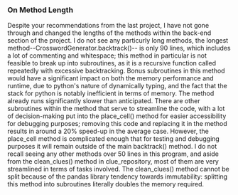 ### On Method Length
Despite your recommendations from the last project, I have not gone through and changed the lengths of the methods within the back-end section of the project. I do not see any particurly long methods, the longest method--CrosswordGenerator.backtrack()-- is only 90 lines, which includes a lot of commenting and whitespace; this method in particular is not feasible to break up into subroutines, as it is a recursive function called repeatedly with excessive backtracking. Bonus subroutines in this method would have a significant impact on both the memory performance and runtime, due to python's nature of dynamically typing, and the fact that the stack for python is notably inefficient in terms of memory. The method already runs significantly slower than anticipated. There are other subroutines within the method that serve to streamline the code, with a lot of decision-making put into the place_cell() method for easier accessibility for debugging purposes; removing this code and replacing it in the method results in around a 20% speed-up in the average case. However, the place_cell method is complicated enough that for testing and debugging purposes it will remain outside of the main backtrack() method. I do not recall seeing any other methods over 50 lines in this program, and aside from the clean_clues() method in clue_repository, most of them are very streamlined in terms of tasks involved. The clean_clues() method cannot be split because of the pandas library tendency towards immutability: splitting this method into subroutines literally doubles the memory required.
